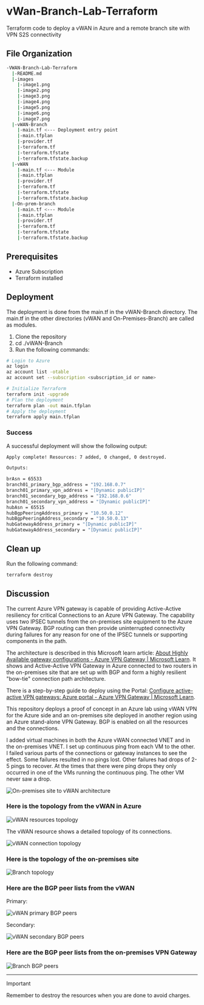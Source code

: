 # vWan-Branch-Lab-Terraform

Terraform code to deploy a vWAN in Azure and a remote branch site with VPN S2S connectivity

## File Organization

```bash
-VWAN-Branch-Lab-Terraform
  |-README.md
  |-images
    |-image1.png
    |-image2.png
    |-image3.png
    |-image4.png
    |-image5.png
    |-image6.png
    |-image7.png
  |-vWAN-Branch
    |-main.tf <--- Deployment entry point
    |-main.tfplan
    |-provider.tf
    |-terraform.tf
    |-terraform.tfstate
    |-terraform.tfstate.backup
  |-vWAN
    |-main.tf <--- Module
    |-main.tfplan
    |-provider.tf
    |-terraform.tf
    |-terraform.tfstate
    |-terraform.tfstate.backup
  |-On-prem-branch
    |-main.tf <--- Module
    |-main.tfplan
    |-provider.tf
    |-terraform.tf
    |-terraform.tfstate
    |-terraform.tfstate.backup
```

## Prerequisites

- Azure Subscription
- Terraform installed

## Deployment

The deployment is done from the main.tf in the vWAN-Branch directory.  The main.tf in the other directories (vWAN and On-Premises-Branch) are called as modules.

1. Clone the repository
2. cd ./vWAN-Branch
3. Run the following commands:

```bash
# Login to Azure
az login
az account list -otable
az account set --subscription <subscription_id or name>

# Initialize Terraform
terraform init -upgrade
# Plan the deployment
terraform plan -out main.tfplan
# Apply the deployment
terraform apply main.tfplan
```

### Success

A successful deployment will show the following output:

```bash
Apply complete! Resources: 7 added, 0 changed, 0 destroyed.

Outputs:

brAsn = 65533
branch01_primary_bgp_address = "192.168.0.7"
branch01_primary_vpn_address = "[Dynamic publicIP]"
branch01_secondary_bgp_address = "192.168.0.6"
branch01_secondary_vpn_address = "[Dynamic publicIP]"
hubAsn = 65515
hubBgpPeeringAddress_primary = "10.50.0.12"
hubBgpPeeringAddress_secondary = "10.50.0.13"
hubGatewayAddress_primary = "[Dynamic publicIP]"
hubGatewayAddress_secondary = "[Dynamic publicIP]"
```

## Clean up

Run the following command:

```bash
terraform destroy
```

## Discussion

The current Azure VPN gateway is capable of providing Active-Active resiliency for critical Connections to an Azure VPN Gateway.  The capability uses two IPSEC tunnels from the on-premises site equipment to the Azure VPN Gateway.  BGP routing can then provide uninterrupted connectivity during failures for any reason for one of the IPSEC tunnels or supporting components in the path.  

The architecture is described in this Microsoft learn article:
[About Highly Available gateway configurations - Azure VPN Gateway | Microsoft Learn](https://learn.microsoft.com/en-us/azure/vpn-gateway/vpn-gateway-highlyavailable#dual-redundancy-active-active-vpn-gateways-for-both-azure-and-on-premises-networks).
It shows and Active-Active VPN Gateway in Azure connected to two routers in the on-premises site that are set up with BGP and form a highly resilient "bow-tie" connection path architecture.

There is a step-by-step guide to deploy using the Portal:
[Configure active-active VPN gateways: Azure portal - Azure VPN Gateway | Microsoft Learn](https://learn.microsoft.com/en-us/azure/vpn-gateway/active-active-portal).

This repository deploys a proof of concept in an Azure lab using vWAN VPN for the Azure side and an on-premises site deployed in another region using an Azure stand-alone VPN Gateway.  BGP is enabled on all the resources and the connections.  

I added virtual machines in both the Azure vWAN connected VNET and in the on-premises VNET.  I set up continuous ping from each VM to the other.  I failed various parts of the connections or gateway instances to see the effect.  Some failures resulted in no pings lost.  Other failures had drops of 2-5 pings to recover.  At the times that there were ping drops they only occurred in one of the VMs running the continuous ping.  The other VM never saw a drop.

![On-premises site to vWAN architecture](./images/image1.png)

### Here is the topology from the vWAN in Azure

![vWAN resources topology](./images/image2.png)

The vWAN resource shows a detailed topology of its connections.

![vWAN connection topology](./images/image3.png)

### Here is the topology of the on-premises site

![Branch topology](./images/image4.png)

### Here are the BGP peer lists from the vWAN

Primary:

![vWAN primary BGP peers](./images/image5.png)

Secondary:

![vWAN secondary BGP peers](./images/image6.png)

### Here are the BGP peer lists from the on-premises VPN Gateway

![Branch BGP peers](./images/image7.png)

---

> [!IMPORTANT]
> Remember to destroy the resources when you are done to avoid charges.
